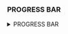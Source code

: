 
### PROGRESS BAR

<details>
  <summary> PROGRESS BAR </summary>

| SECTION | PERCENTAGE |
| :---: | :---:|
|1 | 100% |
|2 | 100% |
|3 | 100% |
|4 | 100% |
|5 | 100% |
|6 | 100% |
|7 | 50% |
|8 | 50% |
|9 | 0% |
|10 | 0% |
|11 | 0% |
|12 | 0% |
|13 | 100% |

</details>